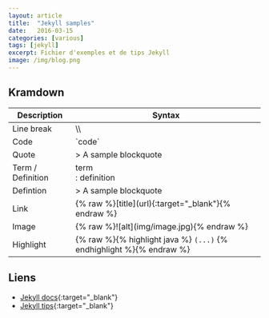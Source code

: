 ```yaml
---
layout: article
title:  "Jekyll samples"
date:   2016-03-15
categories: [various]
tags: [jekyll]
excerpt: Fichier d'exemples et de tips Jekyll
image: /img/blog.png
---
```


## Kramdown

<table class="table table-striped">
	<thead>
		<tr>
			<th>Description</th>
			<th>Syntax</th>
		</tr>
	</thead>
	<tbody>
		<tr>
				<td>Line break</td>
				<td>\\</td>
		</tr>
		<tr>
				<td>Code</td>
				<td>`code`</td>
		</tr>
		<tr>
				<td>Quote</td>
				<td>> A sample blockquote</td>
		</tr>
		<tr>
				<td>Term / Definition</td>
				<td>term <br/>: definition</td>
		</tr>
		<tr>
				<td>Defintion</td>
				<td>> A sample blockquote</td>
		</tr>
		<tr>
				<td>Link</td>
				<td>{% raw %}[title](url){:target="_blank"}{% endraw %} </td>
		</tr>
		<tr>
				<td>Image</td>
				<td>{% raw %}![alt](img/image.jpg){% endraw %} </td>
		</tr>
		<tr>
				<td>Highlight</td>
				<td>{% raw %}{% highlight java %} <code>(...)</code> {% endhighlight %}{% endraw %}</td> 
		</tr>
	</tbody>
</table>




## Liens

* [Jekyll docs](http://jekyllrb.com/docs/home){:target="_blank"}
* [Jekyll tips](http://jekyll.tips/){:target="_blank"}
